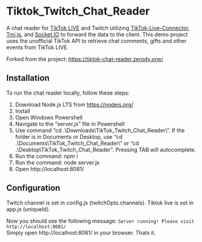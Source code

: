 # Tiktok_Twitch_Chat_Reader
A chat reader for <a href="https://www.tiktok.com/live">TikTok LIVE</a> and Twitch utilizing <a href="https://github.com/zerodytrash/TikTok-Live-Connector">TikTok-Live-Connector</a>, <a href="https://tmijs.com">Tmi.js</a>, and <a href="https://socket.io/">Socket.IO</a> to forward the data to the client. This demo project uses the unofficial TikTok API to retrieve chat comments, gifts and other events from TikTok LIVE.

Forked from the project: https://tiktok-chat-reader.zerody.one/

## Installation
To run the chat reader locally, follow these steps:

1. Download Node.js LTS from https://nodejs.org/
2. Install
3. Open Windows Powershell
4. Navigate to the “server.js” file in Powershell
5. Use command “cd .\Downloads\TikTok_Twitch_Chat_Reader\”. If the folder is in Documents or Desktop, use “cd .\Documents\TikTok_Twitch_Chat_Reader\” or “cd .\Desktop\TikTok_Twitch_Chat_Reader\". Pressing TAB will autocomplete.
6. Run the command: npm i
7. Run the command: node server.js
8. Open http://localhost:8081/

## Configuration
Twitch channel is set in config.js (twitchOpts.channels). Tiktok live is set in app.js (uniqueId).


Now you should see the following message: `Server running! Please visit http://localhost:8081/`<br>
Simply open http://localhost:8081/ in your browser. Thats it.